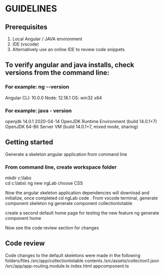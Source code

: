 # GUIDELINES

## Prerequisites

1) Local Angular / JAVA environment
2) IDE (vscode)
3) Alternatively use an online IDE to review code snippets

## To verify angular and java installs, check versions from the command line:

### For example: ng --version

 Angular CLI: 10.0.0
 Node: 12.18.1
 OS: win32 x64

### For example: java - version

 openjdk 14.0.1 2020-04-14
 OpenJDK Runtime Environment (build 14.0.1+7)
 OpenJDK 64-Bit Server VM (build 14.0.1+7, mixed mode, sharing)

## Getting started

Generate a skeleton angular application from command line

### From command line, create workspace folder

mkdir c:\labs\
cd c:\labs\ 
ng new ngLab
choose CSS

Now the angular skeleton application dependencies will download and initialize, once completed
cd ngLab
code .
From vscode terminal, generate component skeleton
ng generate component collectiontotable

create a second default home page for testing the new feature
ng generate component home

Now see the code review section for changes

## Code review

Code changes to the default skeletons were made in the following folders/files
/src/app/collectiontotable contents
/src/assets/collection1.json
/src/app/app-routing.module.ts  index.html appcomponent.ts

